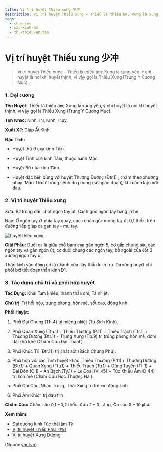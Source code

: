 ```yaml
---
title: Vị trí huyệt Thiếu xung 少冲
description: Vị trí huyệt Thiếu xung – Thiếu là thiếu âm; Xung là xung yếu, ý chỉ huyệt là nơi khí huyết thịnh, vì vậy gọi là Thiếu Xung (Trung Y Cương Mục).
tags:
  - cham-cuu
  - sau-kinh-am
  - thu-thieu-am-tam
---
```


# Vị trí huyệt Thiếu xung 少冲 

> Vị trí huyệt Thiếu xung – Thiếu là thiếu âm; Xung là xung yếu, ý chỉ huyệt là nơi khí huyết thịnh, vì vậy gọi là Thiếu Xung (Trung Y Cương Mục).

### 1. Đại cương

**Tên Huyệt:** Thiếu là thiếu âm; Xung là xung yếu, ý chỉ huyệt là nơi khí huyết thịnh, vì vậy gọi là Thiếu Xung (Trung Y Cương Mục).

**Tên** **Khác:** Kinh Thỉ, Kinh Thuỷ.

**Xuất Xứ:** Giáp Ất Kinh.

**Đặc Tính:**

+ Huyệt thứ 9 của kinh Tâm.

+ Huyệt Tỉnh của kinh Tâm, thuộc hành Mộc.

+ Huyệt Bổ của kinh Tâm.

+ Huyệt đặc biệt dùng với huyệt Thương Dương (Đtr.1) , châm theo phương pháp ‘Mậu Thích’ trong bệnh do phong (sốt gián đoạn), khi cánh tay mới đau.

### 2. Vị trí huyệt Thiếu xung

Xưa: Bờ trong đầu chót ngón tay út. Cách gốc ngón tay bang lá hẹ.

Nay: Ở ngón tay út phía tay quay, cách chân góc móng tay út 0,1 thốn, trên đường tiếp giáp da gan tay – mu tay.

![huyệt thiếu xung](/imgs/yhctvn/huyet-thieu-xung-300x169.jpg)

**Giải Phẫu:** Dưới da là giữa chỗ bám của gân ngón 5, cơ gấp chung sâu các ngón tay và gân ngón út, cơ duỗi chung các ngón tay, bờ ngoài của đốt 3 xương ngón tay út.

Thần kinh vận động cơ là nhánh của dây thần kinh trụ. Da vùng huyệt chi phối bởi tiết đoạn thần kinh D1.

### 3. Tác dụng chủ trị và phối hợp huyệt

**Tác Dụng:** Khai Tâm khiếu, thanh thần chí, Tả nhiệt.

**Chủ trị:** Trị hồi hộp, trúng phong, hôn mê, sốt cao, động kinh.

**Phối Huyệt:**

1. Phối Đại Chung (Th.4) trị miệng nhiệt (Tư Sinh Kinh).
2. Phối Quan Xung (Ttu.1) + Thiếu Thương (P.11) + Thiếu Trạch (Ttr.1) + Thương Dương (Đtr.1) + Trung Xung (Tb.9) trị trúng phong hôn mê, đờm dãi khò khè (Châm Cứu Đại Thành).
3. Phối Khúc Trì (Đtr.11) trị phát sốt (Bách Chứng Phú).
4. Phối hợp với các Tỉnh huyệt khác (Thiếu Thương (P.11) + Thương Dương (Đtr.1) + Quan Xung (Ttu.1) + Thiếu Trạch (Ttr.1) + Dũng Tuyền (Th.1) + Đại Đôn (C.1) + Ẩn Bạch (Ty.1) + Lệ Đoài (Vi.45) + Túc Khiếu Âm (Đ.44) trị hôn mê (Châm Cứu Học Thượng Hải).
5. Phối Chi Câu, Nhân Trung, Thái Xung trị trẻ em động kinh

6. Phối Âm Khích trị đau tim

**Châm Cứu:** Châm sâu 0,1 – 0,2 thốn. Cứu 2 – 3 tráng, Ôn cứu 5 – 10 phút

**Xem thêm:**

* [Đại cương kinh Túc thái âm Tỳ](/yhctvn/kinh-tuc-thai-am-ty)
* [Vị trí huyệt Thiếu Phủ  少府](/yhctvn/vi-tri-huyet-thieu-phu-%e5%b0%91%e5%ba%9c)
* [Vị trí huyệt Xung Dương](/yhctvn/vi-tri-huyet-xung-duong-%e5%86%b2%e9%98%b3)

(Nguồn <a href="https://yhctvn.com/vi-tri-huyet-thieu-xung-少冲/" target="_blank">yhctvn</a>)
